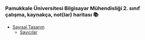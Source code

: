 ### Pamukkale Üniversitesi Bilgisayar Mühendisliği 2. sınıf çalışma, kaynakça, not(lar) haritası :books:

* [Sayısal Tasarım](https://github.com/PAU-Projects/WorkingMap/blob/2nd_class/Sayisal%20Tasarim/)
	* [Sayıcılar](https://github.com/PAU-Projects/WorkingMap/blob/2nd_class/Sayisal%20Tasarim/counter.md)